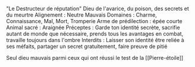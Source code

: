 "Le Destructeur de réputation"
Dieu de l'avarice, du poison, des secrets et du meurtre
Alignement : Neutre Mauvais
Domaines : Charme, Connaissance, Mal, Mort, Tromperie
Arme de prédilection : épée courte
Animal sacré : Araignée
Préceptes : Garde ton identité secrète, sacrifie autant de monde que nécessaire, prends tous les avantages en combat, travaille toujours dans l'ombre
Interdits : Laisser son identité être reliée à ses méfaits, partager un secret gratuitement, faire preuve de pitié

Seul dieu mauvais parmi ceux qui ont réussi le test de la [[Pierre-étoile]]

